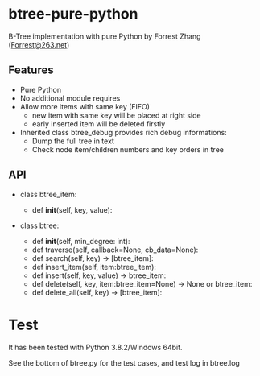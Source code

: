 # btree-pure-python
B-Tree implementation with pure Python by Forrest Zhang (Forrest@263.net)

## Features
* Pure Python
* No additional module requires
* Allow more items with same key (FIFO)
    * new item with same key will be placed at right side
    * early inserted item will be deleted firstly
* Inherited class btree_debug provides rich debug informations:
    * Dump the full tree in text
    * Check node item/children numbers and key orders in tree

## API
* class btree_item:
    * def __init__(self, key, value):

* class btree:
    * def __init__(self, min_degree: int):
    * def traverse(self, callback=None, cb_data=None):
    * def search(self, key) -> [btree_item]:
    * def insert_item(self, item:btree_item):
    * def insert(self, key, value) -> btree_item:
    * def delete(self, key, item:btree_item=None) -> None or btree_item:
    * def delete_all(self, key) -> [btree_item]:


# Test
It has been tested with Python 3.8.2/Windows 64bit.

See the bottom of btree.py for the test cases, and test log in btree.log
